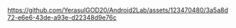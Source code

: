 

https://github.com/YerasulGOD20/Android2Lab/assets/123470480/3a5a8d72-e6e6-43de-a93e-d22348d9e76c

